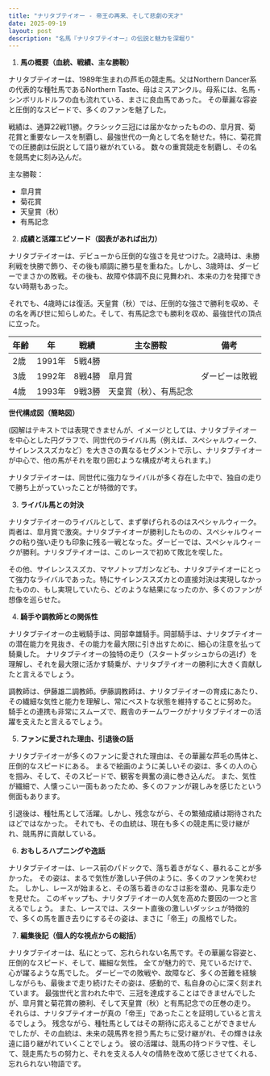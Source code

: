 ```yaml
---
title: "ナリタブテイオー - 帝王の再来、そして悲劇の天才"
date: 2025-09-19
layout: post
description: "名馬『ナリタブテイオー』の伝説と魅力を深堀り"
---
```


1. **馬の概要（血統、戦績、主な勝鞍）**

ナリタブテイオーは、1989年生まれの芦毛の競走馬。父はNorthern Dancer系の代表的な種牡馬であるNorthern Taste、母はミスアンクル。母系には、名馬・シンボリルドルフの血も流れている、まさに良血馬であった。  その華麗な容姿と圧倒的なスピードで、多くのファンを魅了した。

戦績は、通算22戦11勝。クラシック三冠には届かなかったものの、皐月賞、菊花賞と重要なレースを制覇し、最強世代の一角として名を馳せた。特に、菊花賞での圧勝劇は伝説として語り継がれている。  数々の重賞競走を制覇し、その名を競馬史に刻み込んだ。

主な勝鞍：
* 皐月賞
* 菊花賞
* 天皇賞（秋）
* 有馬記念


2. **成績と活躍エピソード（図表があれば出力）**

ナリタブテイオーは、デビューから圧倒的な強さを見せつけた。2歳時は、未勝利戦を快勝で飾り、その後も順調に勝ち星を重ねた。しかし、3歳時は、ダービーでまさかの敗戦。その後も、故障や体調不良に見舞われ、本来の力を発揮できない時期もあった。

それでも、4歳時には復活。天皇賞（秋）では、圧倒的な強さで勝利を収め、その名を再び世に知らしめた。そして、有馬記念でも勝利を収め、最強世代の頂点に立った。

| 年齢 | 年 | 戦績 | 主な勝鞍 | 備考 |
|---|---|---|---|---|
| 2歳 | 1991年 | 5戦4勝 |  |  |
| 3歳 | 1992年 | 8戦4勝 | 皐月賞 | ダービーは敗戦 |
| 4歳 | 1993年 | 9戦3勝 | 天皇賞（秋）、有馬記念 |  |


**世代構成図（簡略図）**

(図解はテキストでは表現できませんが、イメージとしては、ナリタブテイオーを中心とした円グラフで、同世代のライバル馬（例えば、スペシャルウィーク、サイレンススズカなど）を大きさの異なるセグメントで示し、ナリタブテイオーが中心で、他の馬がそれを取り囲むような構成が考えられます。)

ナリタブテイオーは、同世代に強力なライバルが多く存在した中で、独自の走りで勝ち上がっていったことが特徴的です。


3. **ライバル馬との対決**

ナリタブテイオーのライバルとして、まず挙げられるのはスペシャルウィーク。両者は、皐月賞で激突。ナリタブテイオーが勝利したものの、スペシャルウィークの粘り強い走りも印象に残る一戦となった。ダービーでは、スペシャルウィークが勝利。ナリタブテイオーは、このレースで初めて敗北を喫した。

その他、サイレンススズカ、マヤノトップガンなども、ナリタブテイオーにとって強力なライバルであった。特にサイレンススズカとの直接対決は実現しなかったものの、もし実現していたら、どのような結果になったのか、多くのファンが想像を巡らせた。


4. **騎手や調教師との関係性**

ナリタブテイオーの主戦騎手は、岡部幸雄騎手。岡部騎手は、ナリタブテイオーの潜在能力を見抜き、その能力を最大限に引き出すために、細心の注意を払って騎乗した。  ナリタブテイオーの独特の走り（スタートダッシュからの逃げ）を理解し、それを最大限に活かす騎乗が、ナリタブテイオーの勝利に大きく貢献したと言えるでしょう。

調教師は、伊藤雄二調教師。伊藤調教師は、ナリタブテイオーの育成にあたり、その繊細な気性と能力を理解し、常にベストな状態を維持することに努めた。  騎手との連携も非常にスムーズで、厩舎のチームワークがナリタブテイオーの活躍を支えたと言えるでしょう。


5. **ファンに愛された理由、引退後の話**

ナリタブテイオーが多くのファンに愛された理由は、その華麗な芦毛の馬体と、圧倒的なスピードにある。  まるで絵画のように美しいその姿は、多くの人の心を掴み、そして、そのスピードで、観客を興奮の渦に巻き込んだ。  また、気性が繊細で、人懐っこい一面もあったため、多くのファンが親しみを感じたという側面もあります。

引退後は、種牡馬として活躍。しかし、残念ながら、その繁殖成績は期待されたほどではなかった。  それでも、その血統は、現在も多くの競走馬に受け継がれ、競馬界に貢献している。


6. **おもしろハプニングや逸話**

ナリタブテイオーは、レース前のパドックで、落ち着きがなく、暴れることが多かった。  その姿は、まるで気性が激しい子供のように、多くのファンを笑わせた。  しかし、レースが始まると、その落ち着きのなさは影を潜め、見事な走りを見せた。  このギャップも、ナリタブテイオーの人気を高めた要因の一つと言えるでしょう。  また、レースでは、スタート直後の激しいダッシュが特徴的で、多くの馬を置き去りにするその姿は、まさに「帝王」の風格でした。


7. **編集後記（個人的な視点からの総括）**

ナリタブテイオーは、私にとって、忘れられない名馬です。その華麗な容姿と、圧倒的なスピード、そして、繊細な気性。  全てが魅力的で、見ているだけで、心が躍るような馬でした。  ダービーでの敗戦や、故障など、多くの苦難を経験しながらも、最後まで走り続けたその姿は、感動的で、私自身の心に深く刻まれています。  最強世代と言われた中で、三冠を達成することはできませんでしたが、皐月賞と菊花賞の勝利、そして天皇賞（秋）と有馬記念での圧巻の走り。  それらは、ナリタブテイオーが真の「帝王」であったことを証明していると言えるでしょう。  残念ながら、種牡馬としてはその期待に応えることができませんでしたが、その血統は、未来の競馬界を担う馬たちに受け継がれ、その輝きは永遠に語り継がれていくことでしょう。  彼の活躍は、競馬の持つドラマ性、そして、競走馬たちの努力と、それを支える人々の情熱を改めて感じさせてくれる、忘れられない物語です。
